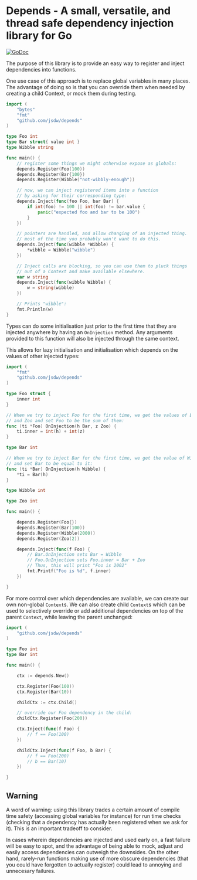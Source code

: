 Depends - A small, versatile, and thread safe dependency injection library for Go
=================================================================================

[![GoDoc](https://godoc.org/github.com/jsdw/depends?status.svg)](https://godoc.org/github.com/jsdw/depends)

The purpose of this library is to provide an easy way to register and inject dependencies into functions.

One use case of this approach is to replace global variables in many places. The advantage of doing so is that you can override them when needed by creating a child Context, or mock them during testing.

```go
import (
	"bytes"
	"fmt"
	"github.com/jsdw/depends"
)

type Foo int
type Bar struct{ value int }
type Wibble string

func main() {
	// register some things we might otherwise expose as globals:
	depends.Register(Foo(100))
	depends.Register(Bar{100})
	depends.Register(Wibble("not-wibbly-enough"))

	// now, we can inject registered items into a function
	// by asking for their corresponding type:
	depends.Inject(func(foo Foo, bar Bar) {
		if int(foo) != 100 || int(foo) != bar.value {
			panic("expected foo and bar to be 100")
		}
	})

	// pointers are handled, and allow changing of an injected thing.
	// most of the time you probably won't want to do this.
	depends.Inject(func(wibble *Wibble) {
		*wibble = Wibble("wibble")
	})

	// Inject calls are blocking, so you can use them to pluck things
	// out of a Context and make available elsewhere.
	var w string
	depends.Inject(func(wibble Wibble) {
		w = string(wibble)
	})

    // Prints "wibble":
	fmt.Println(w)
}
```

Types can do some initialisation just prior to the first time that they are injected anywhere by having an `OnInjection` method. Any arguments provided to this function will also be injected through the same context.

This allows for lazy initialisation and initialisation which depends on the values of other injected types:

```go
import (
    "fmt"
    "github.com/jsdw/depends"
)

type Foo struct {
	inner int
}

// When we try to inject Foo for the first time, we get the values of Bar
// and Zoo and set Foo to be the sum of them:
func (ti *Foo) OnInjection(h Bar, z Zoo) {
	ti.inner = int(h) + int(z)
}

type Bar int

// When we try to inject Bar for the first time, we get the value of Wibble
// and set Bar to be equal to it:
func (ti *Bar) OnInjection(h Wibble) {
	*ti = Bar(h)
}

type Wibble int

type Zoo int

func main() {

	depends.Register(Foo{})
	depends.Register(Bar(100))
	depends.Register(Wibble(2000))
	depends.Register(Zoo(2))

	depends.Inject(func(f Foo) {
		// Bar.OnInjection sets Bar = Wibble
		// Foo.OnInjection sets Foo.inner = Bar + Zoo
		// Thus, this will print "Foo is 2002"
		fmt.Printf("Foo is %d", f.inner)
	})

}
```

For more control over which dependencies are available, we can create our own non-global `Context`s. We can also create child `Context`s which can be used to selectively override or add additional dependencies on top of the parent `Context`, while leaving the parent unchanged:

```go
import (
    "github.com/jsdw/depends"
)

type Foo int
type Bar int

func main() {

    ctx := depends.New()

    ctx.Register(Foo(100))
    ctx.Register(Bar(10))

    childCtx := ctx.Child()

    // override our Foo dependency in the child:
    childCtx.Register(Foo(200))

    ctx.Inject(func(f Foo) {
        // f == Foo(100)
    })

    childCtx.Inject(func(f Foo, b Bar) {
        // f == Foo(200)
        // b == Bar(10)
    })

}
```

## Warning

A word of warning: using this library trades a certain amount of compile time safety (accessing global variables for instance) for run time checks (checking that a dependency has actually been registered when we ask for it). This is an important tradeoff to consider.

In cases wherein dependencies are injected and used early on, a fast failure will be easy to spot, and the advantage of being able to mock, adjust and easily access dependencies can outweigh the downsides. On the other hand, rarely-run functions making use of more obscure dependencies (that you could have forgotten to actually register) could lead to annoying and unnecesary failures.